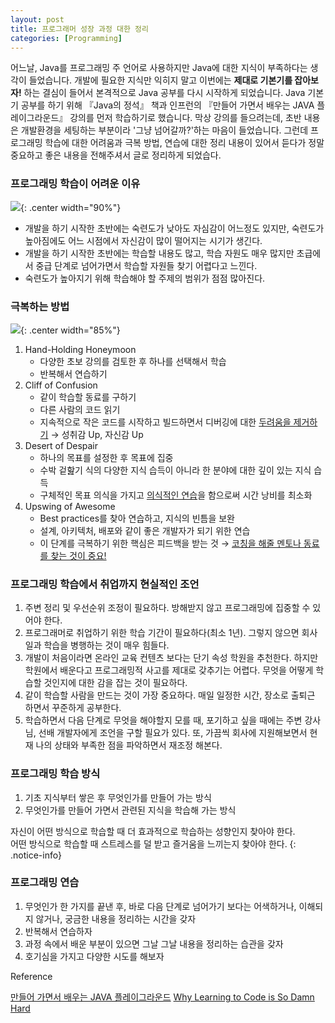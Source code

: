 ```yaml
---
layout: post 
title: 프로그래머 성장 과정 대한 정리 
categories: [Programming]
---
```


어느날, Java를 프로그래밍 주 언어로 사용하지만 Java에 대한 지식이 부족하다는 생각이 들었습니다.
개발에 필요한 지식만 익히지 말고 이번에는 **제대로 기본기를 잡아보자!** 하는 결심이 들어서 본격적으로 Java 공부를 다시 시작하게 되었습니다. 
Java 기본기 공부를 하기 위해 <span class="light-blue">『Java의 정석』</span> 책과 인프런의 <span class="light-blue">『만들어 가면서 배우는 JAVA 플레이그라운드』</span> 강의를 먼저 학습하기로 했습니다. 
막상 강의를 들으려는데, 초반 내용은 개발환경을 세팅하는 부분이라 '그냥 넘어갈까?'하는 마음이 들었습니다. 
그런데 프로그래밍 학습에 대한 어려움과 극복 방법, 연습에 대한 정리 내용이 있어서 듣다가 정말 중요하고 좋은 내용을 전해주셔서 글로 정리하게 되었습다.


### 프로그래밍 학습이 어려운 이유
![](http://s3.amazonaws.com/viking_education/web_development/blog/coding_is_hard_combined_chart.png){: .center width="90%"}

- 개발을 하기 시작한 초반에는 숙련도가 낮아도 자심감이 어느정도 있지만, 숙련도가 높아짐에도 어느 시점에서 자신감이 많이 떨어지는 시기가 생긴다.
- 개발을 하기 시작한 초반에는 학습할 내용도 많고, 학습 자원도 매우 많지만 초급에서 중급 단계로 넘어가면서 학습할 자원들 찾기 어렵다고 느낀다.
- 숙련도가 높아지기 위해 학습해야 할 주제의 범위가 점점 많아진다.


### 극복하는 방법
![](http://s3.amazonaws.com/viking_education/web_development/blog/coding_is_hard_making_it_through.png){: .center width="85%"}

1. Hand-Holding Honeymoon
    - 다양한 초보 강의를 검토한 후 하나를 선택해서 학습
    - 반복해서 연습하기
2. Cliff of Confusion
    - 같이 학습할 동료를 구하기
    - 다른 사람의 코드 읽기
    - 지속적으로 작은 코드를 시작하고 빌드하면서 디버깅에 대한 <u>두려움을 제거하기</u> → 성취감 Up, 자신감 Up
3. Desert of Despair
    - 하나의 목표를 설정한 후 목표에 집중
    - 수박 겉핦기 식의 다양한 지식 습득이 아니라 한 분야에 대한 깊이 있는 지식 습득
    - 구체적인 목표 의식을 가지고 <u>의식적인 연습</u>을 함으로써 시간 낭비를 최소화
4. Upswing of Awesome
    - Best practices를 찾아 연습하고, 지식의 빈틈을 보완
    - 설계, 아키텍처, 배포와 같이 좋은 개발자가 되기 위한 연습
    - 이 단계를 극복하기 위한 핵심은 피드백을 받는 것 → <u>코칭을 해줄 멘토나 동료를 찾는 것이 중요!</u>


### 프로그래밍 학습에서 취업까지 현실적인 조언
1. 주변 정리 및 우선순위 조정이 필요하다. 방해받지 않고 프로그래밍에 집중할 수 있어야 한다.
2. 프로그래머로 취업하기 위한 학습 기간이 필요하다(최소 1년). 그렇지 않으면 회사 일과 학습을 병행하는 것이 매우 힘들다.
3. 개발이 처음이라면 온라인 교육 컨텐츠 보다는 단기 속성 학원을 추천한다. 하지만 학원에서 배운다고 프로그래밍적 사고를 제대로 갖추기는 어렵다. 무엇을 어떻게 학습할 것인지에 대한 감을 잡는 것이 필요하다.
4. 같이 학습할 사람을 만드는 것이 가장 중요하다. 매일 일정한 시간, 장소로 출퇴근 하면서 꾸준하게 공부한다.
5. 학습하면서 다음 단계로 무엇을 해야할지 모를 때, 포기하고 싶을 때에는 주변 강사님, 선배 개발자에게 조언을 구할 필요가 있다. 또, 가끔씩 회사에 지원해보면서 현재 나의 상태와 부족한 점을 파악하면서 재조정
   해본다.


### 프로그래밍 학습 방식
1. 기초 지식부터 쌓은 후 무엇인가를 만들어 가는 방식
2. 무엇인가를 만들어 가면서 관련된 지식을 학습해 가는 방식

자신이 어떤 방식으로 학습할 때 더 효과적으로 학습하는 성향인지 찾아야 한다.  
어떤 방식으로 학습할 때 스트레스를 덜 받고 즐거움을 느끼는지 찾아야 한다. 
{: .notice-info}

### 프로그래밍 연습
1. 무엇인가 한 가지를 끝낸 후, 바로 다음 단계로 넘어가기 보다는 어색하거나, 이해되지 않거나, 궁금한 내용을 정리하는 시간을 갖자
2. 반복해서 연습하자
3. 과정 속에서 배운 부분이 있으면 그날 그날 내용을 정리하는 습관을 갖자
4. 호기심을 가지고 다양한 시도를 해보자


<div class="post-reference">
   <p>Reference</p>
   <a href="https://www.inflearn.com/course/java-codesquad#curriculum">만들어 가면서 배우는 JAVA 플레이그라운드</a>
   <a href="https://www.thinkful.com/blog/why-learning-to-code-is-so-damn-hard">Why Learning to Code is So Damn Hard</a>
</div>

